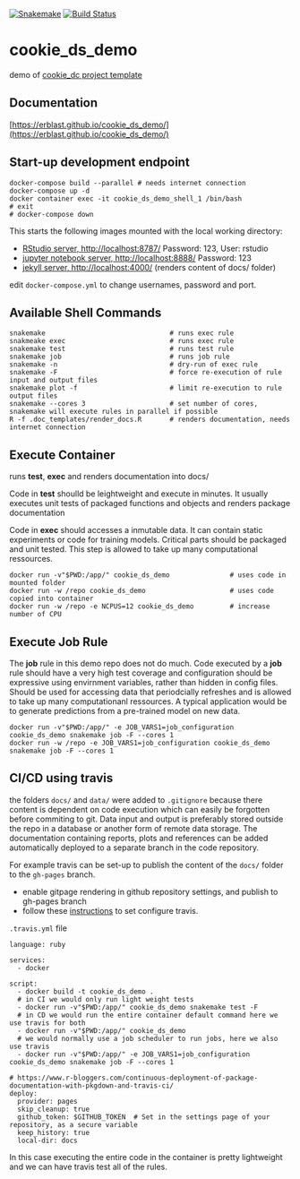 [![Snakemake](https://img.shields.io/badge/snakemake-≥5.6.0-brightgreen.svg?style=flat)](https://snakemake.readthedocs.io)
[![Build Status](https://travis-ci.org/erblast/cookie_ds_demo.svg?branch=master)](https://travis-ci.org/github/erblast/cookie_ds_demo)

# cookie_ds_demo

demo of [cookie_dc project template](https://github.com/erblast/cookie_ds.git)

## Documentation

[https://erblast.github.io/cookie_ds_demo/](https://erblast.github.io/cookie_ds_demo/)

## Start-up development endpoint

```
docker-compose build --parallel # needs internet connection
docker-compose up -d 
docker container exec -it cookie_ds_demo_shell_1 /bin/bash 
# exit
# docker-compose down
```

This starts the following images mounted with the local working directory:
- [RStudio server, http://localhost:8787/](http://localhost:8787/) Password: 123, User: rstudio
- [jupyter notebook server, http://localhost:8888/](http://localhost:8888/) Password: 123
- [jekyll server, http://localhost:4000/](http://localhost:4000/) (renders content of docs/ folder)

edit `docker-compose.yml` to change usernames, password and port.

## Available Shell Commands

```
snakemake                               # runs exec rule
snakmeake exec                          # runs exec rule
snakemake test                          # runs test rule
snakemake job                           # runs job rule
snakemake -n                            # dry-run of exec rule
snakemake -F                            # force re-execution of rule input and output files
snakemake plot -f                       # limit re-execution to rule output files
snakemake --cores 3                     # set number of cores, snakemake will execute rules in parallel if possible
R -f .doc_templates/render_docs.R       # renders documentation, needs internet connection
```

## Execute Container

runs **test**, **exec** and renders documentation into docs/

Code in **test** shoulld be leightweight and execute in minutes. It usually executes unit tests of packaged functions and objects and renders package documentation

Code in **exec** should accesses a inmutable data. It can contain static experiments or code for training models. 
Critical parts should be packaged and unit tested. This step is allowed to take up many computational ressources.

```
docker run -v"$PWD:/app/" cookie_ds_demo               # uses code in mounted folder
docker run -w /repo cookie_ds_demo                     # uses code copied into container
docker run -w /repo -e NCPUS=12 cookie_ds_demo         # increase number of CPU

```

## Execute Job Rule

The **job** rule in this demo repo does not do much. Code executed by a **job** rule should have a very high test coverage and configuration should be expressive using envirnment variables, rather than hidden in config files. Should be used for accessing data that periodcially refreshes and is allowed to take up many computationanl ressources. A typical application would be to generate predictions from a pre-trained model on new data.

```
docker run -v"$PWD:/app/" -e JOB_VARS1=job_configuration cookie_ds_demo snakemake job -F --cores 1
docker run -w /repo -e JOB_VARS1=job_configuration cookie_ds_demo snakemake job -F --cores 1
```

## CI/CD using travis

the folders `docs/` and `data/` were added to `.gitignore` because there content is dependent on code execution which can easily be forgotten before commiting to git. Data input and output is preferably stored outside the repo in a database or another form of remote data storage. The documentation containing reports, plots and references can be added automatically deployed to a separate branch in the code repository.

For example travis can be set-up to publish the content of the `docs/` folder to the `gh-pages` branch.

- enable gitpage rendering in github repository settings, and publish to gh-pages branch
- follow these [instructions](https://www.r-bloggers.com/continuous-deployment-of-package-documentation-with-pkgdown-and-travis-ci/) to set configure travis.


`.travis.yml` file

```
language: ruby

services:
  - docker
  
script: 
  - docker build -t cookie_ds_demo .
  # in CI we would only run light weight tests 
  - docker run -v"$PWD:/app/" cookie_ds_demo snakemake test -F
  # in CD we would run the entire container default command here we use travis for both
  - docker run -v"$PWD:/app/" cookie_ds_demo
  # we would normally use a job scheduler to run jobs, here we also use travis
  - docker run -v"$PWD:/app/" -e JOB_VARS1=job_configuration cookie_ds_demo snakemake job -F --cores 1
  
# https://www.r-bloggers.com/continuous-deployment-of-package-documentation-with-pkgdown-and-travis-ci/
deploy:
  provider: pages
  skip_cleanup: true
  github_token: $GITHUB_TOKEN  # Set in the settings page of your repository, as a secure variable
  keep_history: true
  local-dir: docs
```


In this case executing the entire code in the container is pretty lightweight and we can have travis test all of the rules.

